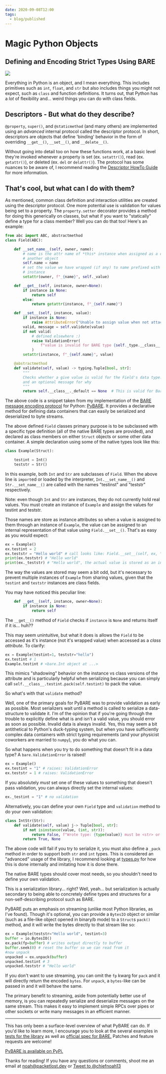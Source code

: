 ```yaml
---
date: 2020-09-08T12:00
tags:
  - blog/published
---
```


# Magic Python Objects

## Defining and Encoding Strict Types Using BARE

![](https://images.unsplash.com/photo-1551269901-5c5e14c25df7?ixlib=rb-1.2.1&q=85&fm=jpg&crop=entropy&cs=srgb&ixid=eyJhcHBfaWQiOjYzOTIxfQ&w=3600)

Everything in Python is an object, and I mean everything. This includes primitives such as `int`, `float`, and `str` but also includes things you might not expect, such as `class` and function definitions. It turns out, that Python has a *lot* of flexibility and... weird things you can do with class fields.

<!--more-->

## Descriptors - But what do they describe?

`@property`, `super()`, and `@staticmethod` (and many others) are implemented using an *advanced* internal protocol called the descriptor protocol. In short, descriptors are objects that define 'binding' behavior in the form of overriding `__get__()`, `__set__()`, and `__delete__()`. 

Without going into detail too on how these functions work, at a basic level they're invoked whenever a property is set (ex. `setattr()`), read (ex. `getattr()`), or deleted (ex. `del` or `delattr()`). The protocol has some nuances to be aware of, I recommend reading the [Descriptor HowTo Guide](https://docs.python.org/3/howto/descriptor.html) for more information.

## That's cool, but what can I do with them?

As mentioned, common class definition and interaction utilities are created using the descriptor protocol. One more potential use is validation for values being set to a property. The `property.setter` decorator provides a method for doing this generically on classes, but what if you want to "statically" define a type for a class member? Well you can do that too! Here's an example:

```python
from abc import ABC, abstractmethod
class Field(ABC):

    def __set_name__(self, owner, name):
        # name is the attr name of *this* instance when assigned as a class field on
        # another object
        self.name = name
        # set the value we have wrapped (if any) to name prefixed with an '_' on the owner
        # instance
        setattr(owner, f"_{name}", self._value)

    def __get__(self, instance, owner=None):
        if instance is None:
            return self
        else:
            return getattr(instance, f"_{self.name}")

    def __set__(self, instance, value):
        if instance is None:
            raise AttributeError("Unable to assign value when not attached to object")
        valid, message = self.validate(value)
        if not valid:
            # defined elsewhere :)
            raise ValidationError(
                f"value is invalid for BARE type {self._type.__class__.__name__}: {message}"
            )
        setattr(instance, f"_{self.name}", value)

    @abstractmethod
    def validate(self, value) -> typing.Tuple[bool, str]:
        """
        Checks whether a give value is valid for the Field's data type. Returns a tuple of a boolean
        and an optional message for why
        """
        return self.__class__._default == None  # This is valid for BareType.Void
```

The above code is a snippet taken from my implementation of the [BARE message encoding protocol](https://baremessages.org/) for Python: [PyBARE](https://sr.ht/~chiefnoah/pybare/). It provides a declarative method for defining data containers that can easily be serialized and deserialized to byte streams.

The above defined `Field` classes primary purpose is to be subclassed with a specific type definition (all of the native BARE types are provided), and declared as class members on either `Struct` objects or some other data container. A simple declaration using some of the native types look like this:

```python
class Example(Struct):

    testint = Int()
    teststr = Str()
```

In this example, both `Int` and `Str` are subclasses of `Field`. When the above line is `import`ed or loaded by the interpreter, `Int.__set_name__()` and `Str.__set_name__()` are called with the names "testinst" and "teststr" respectively.

Note: even though `Int` and `Str` are instances, they do not currently hold real values. You must create an instance of `Example` and assign the values for testint and teststr.

Those names are store as instance attributes so when a value is assigned to them through an instance of `Example`, the value can be assigned to an internal representation of that value using `Field.__set__()`. That's as easy as you would expect:

```python
ex = Example()
ex.testint = 2
ex.teststr = "Hello world" # call looks like: Field.__set__(self, ex, "Hello world")
print(ex.teststr) # "Hello world"
print(ex._teststr) # "Hello world", the actual value is stored as an instance attribute on ex
```

The way the values are stored may seem a bit odd, but it's necessary to prevent multiple instances of `Example` from sharing values, given that the `testint` and `teststr` instances are class fields.

You may have noticed this peculiar line:
```python
    def __get__(self, instance, owner=None):
        if instance is None:
            return self
```

The `__get__()` method of `Field` checks if `instance` is `None` and returns itself if it is... huh??

This may seem unintuitive, but what it does is allows the `Field` to be accessed as it's instance (not it's wrapped value) when accessed as a *class attribute*. To clarify:

```python
ex = Example(testint=1, teststr="hello")
ex.testint # 1
Example.testint # <bare.Int object at ...>
```

This mimics "shadowing" behavior on the instance vs class versions of the attribute and is particularly helpful when serializing because you can simply call `self.__class__.testint.pack(self.testint)` to pack the value.

So what's with that `validate` method?

Well, one of the primary goals for PyBARE was to provide validation as early as possible. Most serializers wait until a method is called to serialize a data-structure to validate it. I'm of the opinion that if you're going through the trouble to explicitly define what is and isn't a valid value, you should error as soon as possible. Invalid data is always invalid. Yes, this may seem a bit antithetical to Python's duck-typing system, but when you have sufficiently complex data containers with strict typing requirements (and your physicist coworkers are married to `numpy`), you do what you can.

So what happens when you try to do something that doesn't fit in a data type? A `bare.ValidationError` is raised!

```python
ex = Example()
ex.testint = "1" # raises: ValidationError
ex.teststr = 1 # raises: ValidationError
```

If you absolutely *must* set one of these values to something that doesn't pass validation, you can always directly set the internal values:

```python
ex._testint = "1" # no validation
```

Alternatively, you can define your own `Field` type and `validation` method to do your own validation:

```python
class IntStr(Str):
    def validate(self, value) j-> Tuple[bool, str]:
        if not isinstance(value, (int, str)):
            return False, f"Wrote type: {type(value)} must be <str> or <int>"
        return True, None
```

The above code will fail if you try to serialize it, you must also define a `_pack` method in order to support both `str` and `int` types. This is considered an "advanced" usage of the library, I recommend looking at [types.py](https://git.sr.ht/~chiefnoah/pybare/tree/master/bare/types.py) for how this is done internally and imitating how it is done there.

The native BARE types should cover most needs, so you shouldn't need to define your own validation. 

This is a serialization library... right? Well, yeah... but serialization is actually secondary to being able to concretely define types and structures for a non-self-describing protocol such as BARE.

PyBARE puts an emphasis on streaming (unlike most Python libraries, as I've found). Though it's optional, you can provide a `BytesIO` object or similar (such as a file-like object opened in binary/b mode) to a `Struct`s `pack()` method, and it will write the bytes directly to that stream like so:

```python
ex = Example(teststr="Hello world", testint=3)
buffer = io.BytesIO()
ex.pack(fp=buffer) # writes output directly to buffer
buffer.seek(0) # reset the buffer so we can read from it
#now unpack
unpacked = ex.unpack(buffer)
unpacked.testint # 3
unpacked.teststr # "Hello world"
```

If you don't want to use streaming, you can omit the `fp` kwarg for `pack` and it will directly return the encoded `bytes`. For `unpack`, a `bytes`-like can be passed in and it will behave the same.

The primary benefit to streaming, aside from potentially better use of memory, is you can repeatedly serialize and deserialize messages on the same stream. This makes it easy to implement simple RPCs over pipes or other sockets or write many messages in an efficient manner.

---

This has only been a surface-level overview of what PyBARE can do. If you'd like to learn more, I encourage you to look at the several examples in [tests for the library](https://git.sr.ht/~chiefnoah/pybare/tree/master/bare/test_encoder.py) as well as [official spec for BARE.](https://baremessages.org/) Patches and feature requests are welcome!

[PyBARE is available on PyPi.](https://pypi.org/project/pybare/)

Thanks for reading! If you have any questions or comments, shoot me an email at [noah@packetlost.dev](mailto:noah@packetlost.dev) or <a href="https://twitter.com/intent/tweet?screen_name=chiefnoah13&ref_src=twsrc%5Etfw" class="twitter-mention-button" data-show-count="false">Tweet to @chiefnoah13</a><script async src="https://platform.twitter.com/widgets.js" charset="utf-8"></script>
